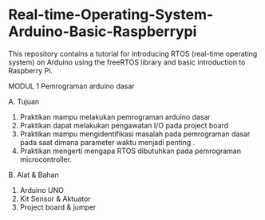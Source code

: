 # Real-time-Operating-System-Arduino-Basic-Raspberrypi
This repository contains a tutorial for introducing RTOS (real-time operating system) on Arduino using the freeRTOS library and basic introduction to Raspberry Pi.
                                                
MODUL 1 Pemrograman arduino dasar

A.	Tujuan
1.	Praktikan mampu melakukan pemrograman arduino dasar
2.	Praktikan dapat melakukan pengawatan I/O pada project board
3.	Praktikan mampu mengidentifikasi masalah pada pemrograman dasar pada saat dimana parameter waktu menjadi penting .
4.	Praktikan mengerti mengapa RTOS dibutuhkan pada pemrograman microcontroller.
 
B.	Alat & Bahan
1.	Arduino UNO
2.	Kit Sensor & Aktuator
3.	Project board & jumper
